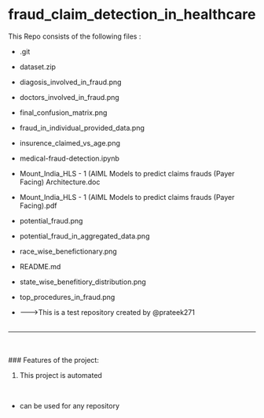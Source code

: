 # fraud_claim_detection_in_healthcare
This Repo consists of the following files :
- .git
- dataset.zip
- diagosis_involved_in_fraud.png
- doctors_involved_in_fraud.png
- final_confusion_matrix.png
- fraud_in_individual_provided_data.png
- insurence_claimed_vs_age.png
- medical-fraud-detection.ipynb
- Mount_India_HLS - 1 (AIML Models to predict claims frauds (Payer Facing) Architecture.doc
- Mount_India_HLS - 1 (AIML Models to predict claims frauds (Payer Facing).pdf
- potential_fraud.png
- potential_fraud_in_aggregated_data.png
- race_wise_benefictionary.png
- README.md
- state_wise_benefitiory_distribution.png
- top_procedures_in_fraud.png




- --->This is a test repository created by @prateek271
<br><br>
---
<br><br>###	Features of the project:
<br>
1. This project is automated
<br>


- can be used for any repository